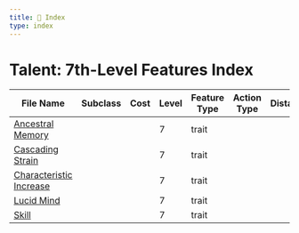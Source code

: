 ```yaml
---
title: 📑 Index
type: index
---
```


# Talent: 7th-Level Features Index

| File Name                                               | Subclass | Cost | Level | Feature Type | Action Type | Distance | Target |
| ------------------------------------------------------- | -------- | ---- | ----- | ------------ | ----------- | -------- | ------ |
| [Ancestral Memory](../Ancestral%20Memory)               |          |      | 7     | trait        |             |          |        |
| [Cascading Strain](../Cascading%20Strain)               |          |      | 7     | trait        |             |          |        |
| [Characteristic Increase](../Characteristic%20Increase) |          |      | 7     | trait        |             |          |        |
| [Lucid Mind](../Lucid%20Mind)                           |          |      | 7     | trait        |             |          |        |
| [Skill](../Skill)                                       |          |      | 7     | trait        |             |          |        |
